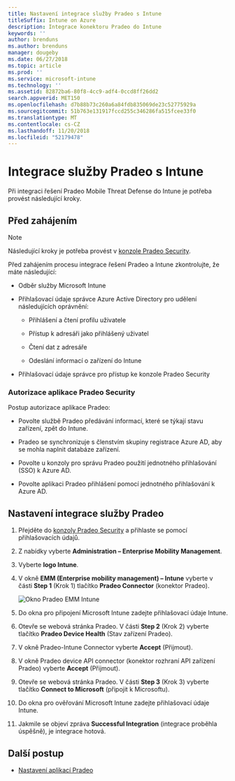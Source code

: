 ```yaml
---
title: Nastavení integrace služby Pradeo s Intune
titleSuffix: Intune on Azure
description: Integrace konektoru Pradeo do Intune
keywords: ''
author: brenduns
ms.author: brenduns
manager: dougeby
ms.date: 06/27/2018
ms.topic: article
ms.prod: ''
ms.service: microsoft-intune
ms.technology: ''
ms.assetid: 82872ba6-80f8-4cc9-adf4-0ccd8ff26dd2
search.appverid: MET150
ms.openlocfilehash: d7b88b73c260a6a84fdb835069de23c52775929a
ms.sourcegitcommit: 51b763e131917fccd255c346286fa515fcee33f0
ms.translationtype: MT
ms.contentlocale: cs-CZ
ms.lasthandoff: 11/20/2018
ms.locfileid: "52179478"
---
```

# <a name="integrate-pradeo-with-intune"></a>Integrace služby Pradeo s Intune

Při integraci řešení Pradeo Mobile Threat Defense do Intune je potřeba provést následující kroky.

## <a name="before-you-begin"></a>Před zahájením

> [!NOTE]
> Následující kroky je potřeba provést v [konzole Pradeo Security](https://www.apps-security.com).

Před zahájením procesu integrace řešení Pradeo a Intune zkontrolujte, že máte následující:

-   Odběr služby Microsoft Intune

-   Přihlašovací údaje správce Azure Active Directory pro udělení následujících oprávnění:

    -   Přihlášení a čtení profilu uživatele

    -   Přístup k adresáři jako přihlášený uživatel

    -   Čtení dat z adresáře

    -   Odeslání informací o zařízení do Intune

-   Přihlašovací údaje správce pro přístup ke konzole Pradeo Security

### <a name="pradeo-app-authorization"></a>Autorizace aplikace Pradeo Security

Postup autorizace aplikace Pradeo:

-   Povolte službě Pradeo předávání informací, které se týkají stavu zařízení, zpět do Intune.

-   Pradeo se synchronizuje s členstvím skupiny registrace Azure AD, aby se mohla naplnit databáze zařízení.

-   Povolte u konzoly pro správu Pradeo použití jednotného přihlašování (SSO) k Azure AD.

-   Povolte aplikaci Pradeo přihlášení pomocí jednotného přihlašování k Azure AD.

## <a name="to-set-up-pradeo-integration"></a>Nastavení integrace služby Pradeo

1.  Přejděte do [konzoly Pradeo Security](https://www.apps-security.com) a přihlaste se pomocí přihlašovacích údajů.

2.  Z nabídky vyberte **Administration – Enterprise Mobility Management**.

3.  Vyberte **logo Intune**.

4.  V okně **EMM (Enterprise mobility management) – Intune** vyberte v části **Step 1** (Krok 1) tlačítko **Pradeo Connector** (konektor Pradeo). 

    ![Okno Pradeo EMM Intune](./media/pradeo_setup.png)

5. Do okna pro připojení Microsoft Intune zadejte přihlašovací údaje Intune.

5.  Otevře se webová stránka Pradeo. V části **Step 2** (Krok 2) vyberte tlačítko **Pradeo Device Health** (Stav zařízení Pradeo).

7. V okně Pradeo-Intune Connector vyberte **Accept** (Přijmout). 

8. V okně Pradeo device API connector (konektor rozhraní API zařízení Pradeo) vyberte **Accept** (Přijmout).

9. Otevře se webová stránka Pradeo. V části **Step 3** (Krok 3) vyberte tlačítko **Connect to Microsoft** (připojit k Microsoftu). 

10. Do okna pro ověřování Microsoft Intune zadejte přihlašovací údaje Intune.

11. Jakmile se objeví zpráva **Successful Integration** (integrace proběhla úspěšně), je integrace hotová.

## <a name="next-steps"></a>Další postup

-   [Nastavení aplikací Pradeo](mtd-apps-ios-app-configuration-policy-add-assign.md)